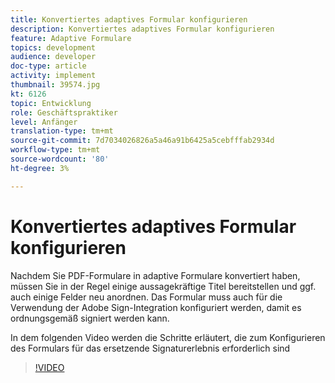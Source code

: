 ```yaml
---
title: Konvertiertes adaptives Formular konfigurieren
description: Konvertiertes adaptives Formular konfigurieren
feature: Adaptive Formulare
topics: development
audience: developer
doc-type: article
activity: implement
thumbnail: 39574.jpg
kt: 6126
topic: Entwicklung
role: Geschäftspraktiker
level: Anfänger
translation-type: tm+mt
source-git-commit: 7d7034026826a5a46a91b6425a5cebfffab2934d
workflow-type: tm+mt
source-wordcount: '80'
ht-degree: 3%

---
```


# Konvertiertes adaptives Formular konfigurieren

Nachdem Sie PDF-Formulare in adaptive Formulare konvertiert haben, müssen Sie in der Regel einige aussagekräftige Titel bereitstellen und ggf. auch einige Felder neu anordnen. Das Formular muss auch für die Verwendung der Adobe Sign-Integration konfiguriert werden, damit es ordnungsgemäß signiert werden kann.

In dem folgenden Video werden die Schritte erläutert, die zum Konfigurieren des Formulars für das ersetzende Signaturerlebnis erforderlich sind

>[!VIDEO](https://video.tv.adobe.com/v/39574/?quality=9&learn=on)

